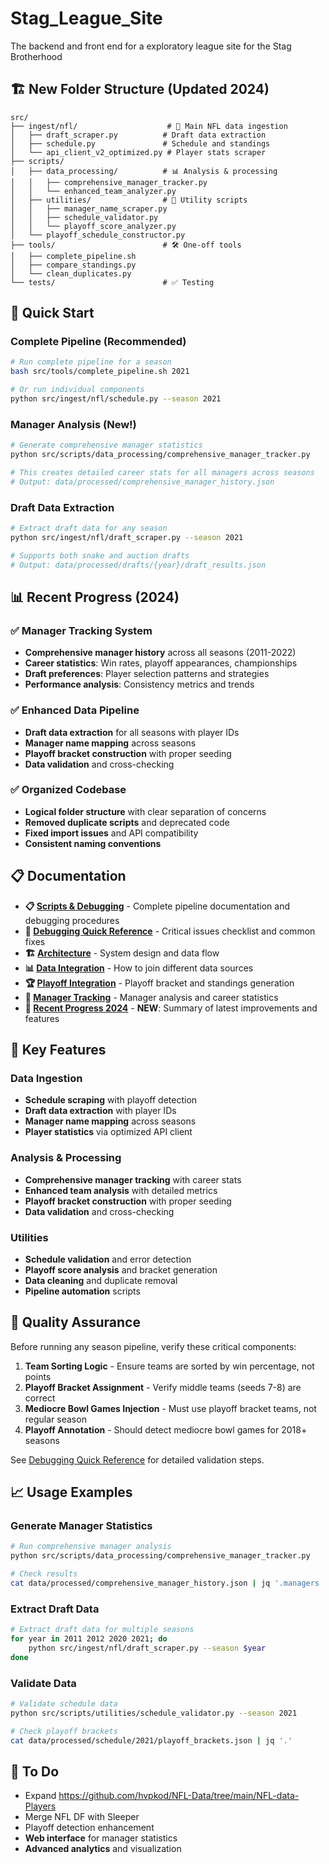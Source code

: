 # Stag_League_Site
The backend and front end for a exploratory league site for the Stag Brotherhood

## 🏗️ **New Folder Structure (Updated 2024)**

```
src/
├── ingest/nfl/                    # 🏈 Main NFL data ingestion
│   ├── draft_scraper.py          # Draft data extraction
│   ├── schedule.py               # Schedule and standings
│   └── api_client_v2_optimized.py # Player stats scraper
├── scripts/
│   ├── data_processing/          # 📊 Analysis & processing
│   │   ├── comprehensive_manager_tracker.py
│   │   └── enhanced_team_analyzer.py
│   ├── utilities/                # 🔧 Utility scripts
│   │   ├── manager_name_scraper.py
│   │   ├── schedule_validator.py
│   │   └── playoff_score_analyzer.py
│   └── playoff_schedule_constructor.py
├── tools/                        # 🛠️ One-off tools
│   ├── complete_pipeline.sh
│   ├── compare_standings.py
│   └── clean_duplicates.py
└── tests/                        # ✅ Testing
```

## 🚀 **Quick Start**

### **Complete Pipeline (Recommended)**
```bash
# Run complete pipeline for a season
bash src/tools/complete_pipeline.sh 2021

# Or run individual components
python src/ingest/nfl/schedule.py --season 2021
```

### **Manager Analysis (New!)**
```bash
# Generate comprehensive manager statistics
python src/scripts/data_processing/comprehensive_manager_tracker.py

# This creates detailed career stats for all managers across seasons
# Output: data/processed/comprehensive_manager_history.json
```

### **Draft Data Extraction**
```bash
# Extract draft data for any season
python src/ingest/nfl/draft_scraper.py --season 2021

# Supports both snake and auction drafts
# Output: data/processed/drafts/{year}/draft_results.json
```

## 📊 **Recent Progress (2024)**

### ✅ **Manager Tracking System**
- **Comprehensive manager history** across all seasons (2011-2022)
- **Career statistics**: Win rates, playoff appearances, championships
- **Draft preferences**: Player selection patterns and strategies
- **Performance analysis**: Consistency metrics and trends

### ✅ **Enhanced Data Pipeline**
- **Draft data extraction** for all seasons with player IDs
- **Manager name mapping** across seasons
- **Playoff bracket construction** with proper seeding
- **Data validation** and cross-checking

### ✅ **Organized Codebase**
- **Logical folder structure** with clear separation of concerns
- **Removed duplicate scripts** and deprecated code
- **Fixed import issues** and API compatibility
- **Consistent naming conventions**

## 📋 **Documentation**

- **📋 [Scripts & Debugging](docs/scripts.md)** - Complete pipeline documentation and debugging procedures
- **🚨 [Debugging Quick Reference](docs/debugging_quick_reference.md)** - Critical issues checklist and common fixes
- **🏗️ [Architecture](docs/architecture.md)** - System design and data flow
- **📊 [Data Integration](docs/data_join_guide.md)** - How to join different data sources
- **🏆 [Playoff Integration](docs/playoff_integration.md)** - Playoff bracket and standings generation
- **👥 [Manager Tracking](docs/team_manager_tracking.md)** - Manager analysis and career statistics
- **🎯 [Recent Progress 2024](docs/recent_progress_2024.md)** - **NEW**: Summary of latest improvements and features

## 🎯 **Key Features**

### **Data Ingestion**
- **Schedule scraping** with playoff detection
- **Draft data extraction** with player IDs
- **Manager name mapping** across seasons
- **Player statistics** via optimized API client

### **Analysis & Processing**
- **Comprehensive manager tracking** with career stats
- **Enhanced team analysis** with detailed metrics
- **Playoff bracket construction** with proper seeding
- **Data validation** and cross-checking

### **Utilities**
- **Schedule validation** and error detection
- **Playoff score analysis** and bracket generation
- **Data cleaning** and duplicate removal
- **Pipeline automation** scripts

## 🔧 **Quality Assurance**

Before running any season pipeline, verify these critical components:

1. **Team Sorting Logic** - Ensure teams are sorted by win percentage, not points
2. **Playoff Bracket Assignment** - Verify middle teams (seeds 7-8) are correct
3. **Mediocre Bowl Games Injection** - Must use playoff bracket teams, not regular season
4. **Playoff Annotation** - Should detect mediocre bowl games for 2018+ seasons

See [Debugging Quick Reference](docs/debugging_quick_reference.md) for detailed validation steps.

## 📈 **Usage Examples**

### **Generate Manager Statistics**
```bash
# Run comprehensive manager analysis
python src/scripts/data_processing/comprehensive_manager_tracker.py

# Check results
cat data/processed/comprehensive_manager_history.json | jq '.managers | keys'
```

### **Extract Draft Data**
```bash
# Extract draft data for multiple seasons
for year in 2011 2012 2020 2021; do
    python src/ingest/nfl/draft_scraper.py --season $year
done
```

### **Validate Data**
```bash
# Validate schedule data
python src/scripts/utilities/schedule_validator.py --season 2021

# Check playoff brackets
cat data/processed/schedule/2021/playoff_brackets.json | jq '.'
```

## 🎯 **To Do**
- Expand https://github.com/hvpkod/NFL-Data/tree/main/NFL-data-Players
- Merge NFL DF with Sleeper
- Playoff detection enhancement
- **Web interface** for manager statistics
- **Advanced analytics** and visualization
